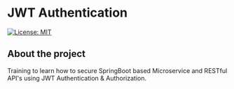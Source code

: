 # JWT Authentication
[![License: MIT](https://img.shields.io/badge/License-MIT-yellow.svg)](https://opensource.org/licenses/MIT)
## About the project
Training to learn how to secure SpringBoot based Microservice and RESTful API's using JWT Authentication &amp; Authorization.
